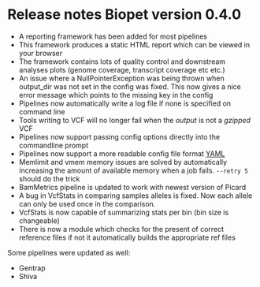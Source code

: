 # Release notes Biopet version 0.4.0

* A reporting framework has been added for most pipelines
 * This framework produces a static HTML report which can be viewed in your browser
 * The framework contains lots of quality control and downstream analyses plots (genome coverage, transcript coverage etc etc.)
* An issue where a NullPointerException was being thrown when output_dir was not set in the config was fixed. This now gives a nice error message which points to the missing key in the config
* Pipelines now automatically write a log file if none is specified on command line
* Tools writing to VCF will no longer fail when the *output* is not a *gzipped* VCF
* Pipelines now support passing config options directly into the commandline prompt
* Pipelines now support a more readable config file format [YAML](https://en.wikipedia.org/?title=YAML)
* Memlimit and vmem memory issues are solved by automatically increasing the amount of available memory when a job fails. ```--retry 5``` should do the trick
* BamMetrics pipeline is updated to work with newest version of Picard
* A bug in VcfStats in comparing samples alleles is fixed. Now each allele can only be used once in the comparison.
* VcfStats is now capable of summarizing stats per bin (bin size is changeable)
* There is now a module which checks for the present of correct reference files if not it automatically builds the appropriate ref files

Some pipelines were updated as well:

* Gentrap
* Shiva